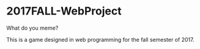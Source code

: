 # 2017FALL-WebProject
What do you meme?

This is a game designed in web programming for the fall semester of 2017.
